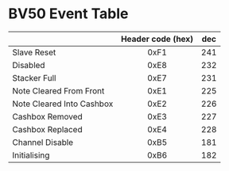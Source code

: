 # BV50 Event Table

| |Header code (hex)|dec|
|---|:---:|:---:|
| Slave Reset | 0xF1 | 241 |
| Disabled | 0xE8 | 232 |
| Stacker Full | 0xE7 | 231 |
| Note Cleared From Front | 0xE1 | 225 |
| Note Cleared Into Cashbox | 0xE2 | 226 |
| Cashbox Removed | 0xE3 | 227 |
| Cashbox Replaced | 0xE4 | 228 |
| Channel Disable | 0xB5 | 181 |
| Initialising | 0xB6 | 182 |

